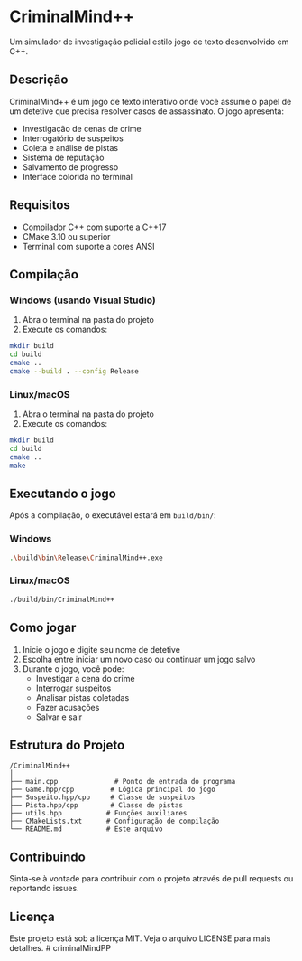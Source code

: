 # CriminalMind++

Um simulador de investigação policial estilo jogo de texto desenvolvido em C++.

## Descrição

CriminalMind++ é um jogo de texto interativo onde você assume o papel de um detetive que precisa resolver casos de assassinato. O jogo apresenta:

- Investigação de cenas de crime
- Interrogatório de suspeitos
- Coleta e análise de pistas
- Sistema de reputação
- Salvamento de progresso
- Interface colorida no terminal

## Requisitos

- Compilador C++ com suporte a C++17
- CMake 3.10 ou superior
- Terminal com suporte a cores ANSI

## Compilação

### Windows (usando Visual Studio)

1. Abra o terminal na pasta do projeto
2. Execute os comandos:
```bash
mkdir build
cd build
cmake ..
cmake --build . --config Release
```

### Linux/macOS

1. Abra o terminal na pasta do projeto
2. Execute os comandos:
```bash
mkdir build
cd build
cmake ..
make
```

## Executando o jogo

Após a compilação, o executável estará em `build/bin/`:

### Windows
```bash
.\build\bin\Release\CriminalMind++.exe
```

### Linux/macOS
```bash
./build/bin/CriminalMind++
```

## Como jogar

1. Inicie o jogo e digite seu nome de detetive
2. Escolha entre iniciar um novo caso ou continuar um jogo salvo
3. Durante o jogo, você pode:
   - Investigar a cena do crime
   - Interrogar suspeitos
   - Analisar pistas coletadas
   - Fazer acusações
   - Salvar e sair

## Estrutura do Projeto

```
/CriminalMind++
│
├── main.cpp              # Ponto de entrada do programa
├── Game.hpp/cpp         # Lógica principal do jogo
├── Suspeito.hpp/cpp     # Classe de suspeitos
├── Pista.hpp/cpp        # Classe de pistas
├── utils.hpp           # Funções auxiliares
├── CMakeLists.txt      # Configuração de compilação
└── README.md           # Este arquivo
```

## Contribuindo

Sinta-se à vontade para contribuir com o projeto através de pull requests ou reportando issues.

## Licença

Este projeto está sob a licença MIT. Veja o arquivo LICENSE para mais detalhes. #   c r i m i n a l M i n d P P  
 